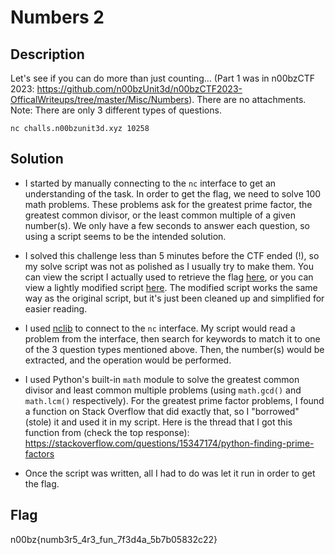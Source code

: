 # Numbers 2

## Description

Let's see if you can do more than just counting... (Part 1 was in n00bzCTF 2023:
https://github.com/n00bzUnit3d/n00bzCTF2023-OfficalWriteups/tree/master/Misc/Numbers). There are no
attachments. Note: There are only 3 different types of questions.

<code>nc challs.n00bzunit3d.xyz 10258</code>

## Solution

- I started by manually connecting to the <code>nc</code> interface to get an understanding
of the task. In order to get the flag, we need to solve 100 math problems. These problems ask
for the greatest prime factor, the greatest common divisor, or the least common multiple of a given
number(s). We only have a few seconds to answer each question, so using a script seems to be the
intended solution.

- I solved this challenge less than 5 minutes before the CTF ended (!), so my solve script was not
as polished as I usually try to make them. You can view the script I actually used to retrieve the
flag [here](solver_original.py), or you can view a lightly modified script [here](solver_updated.py).
The modified script works the same way as the original script, but it's just been cleaned up
and simplified for easier reading.

- I used [nclib](https://nclib.readthedocs.io/en/latest/) to connect to the <code>nc</code>
interface. My script would read a problem from the interface, then search for keywords to match
it to one of the 3 question types mentioned above. Then, the number(s) would be extracted, and the
operation would be performed.

- I used Python's built-in <code>math</code> module to solve the greatest common divisor and
least common multiple problems (using <code>math.gcd()</code> and <code>math.lcm()</code>
respectively). For the greatest prime factor problems, I found a function on Stack Overflow that
did exactly that, so I "borrowed" (stole) it and used it in my script. Here is the thread that I
got this function from (check the top response):
https://stackoverflow.com/questions/15347174/python-finding-prime-factors

- Once the script was written, all I had to do was let it run in order to get the flag.

## Flag

n00bz{numb3r5_4r3_fun_7f3d4a_5b7b05832c22}
